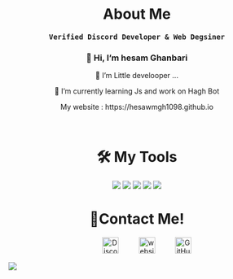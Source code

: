    <h1 align="center">About Me</h1>
<p align="center"><h4 align="center"><samp>Verified Discord Developer & Web Degsiner</samp></h4></p>
   <h3 align="center">👋 Hi, I’m hesam Ghanbari</h3>
          <p align="center">   👀 I’m Little develooper ... </p>
 <p align="center">  🌱 I’m currently learning Js and work on Hagh Bot </p>
  <p align="center">  My website : https://hesawmgh1098.github.io </p>



<br>

<h1 align="center">🛠️ My Tools </h1>
<p align="center"><img src="https://img.shields.io/badge/node.js%20-%2343853D.svg?&style=for-the-badge&logo=node.js&logoColor=white"/>
<img src="https://img.shields.io/badge/javascript%20-%23323330.svg?&style=for-the-badge&logo=javascript&logoColor=%23F7DF1E"/>
<img src="https://img.shields.io/badge/html5%20-%23E34F26.svg?&style=for-the-badge&logo=html5&logoColor=white"/>
<img src="https://img.shields.io/badge/github%20-%23121011.svg?&style=for-the-badge&logo=github&logoColor=white"/>
<img src ="https://img.shields.io/badge/MongoDB-%234ea94b.svg?&style=for-the-badge&logo=mongodb&logoColor=white"/></p>


<h1 align="center">🤝Contact Me!</h1>
<p align="center">
</a>&nbsp;&nbsp;&nbsp;&nbsp;&nbsp;&nbsp;&nbsp;&nbsp;&nbsp;
<a href="https://discord.com/users/556854910805737478" target="_blank"><img alt="Discord" title="Discord" height="32" width="32" src="https://raw.githubusercontent.com/peterthehan/peterthehan/master/assets/discord.svg"></a>&nbsp;&nbsp;&nbsp;&nbsp;&nbsp;&nbsp;&nbsp;&nbsp;&nbsp;
<a href="https://github.com/hesawmgh1098" target="_blank"><img alt="website" title="website" height="32" width="32" src="http://cdn.onlinewebfonts.com/svg/img_190618.png"></a>&nbsp;&nbsp;&nbsp;&nbsp;&nbsp;&nbsp;&nbsp;&nbsp;&nbsp;
<a href="https://github.com/hesawmgh1098"><img alt="GitHub" title="GitHub" height="32" width="32" src="https://raw.githubusercontent.com/peterthehan/peterthehan/master/assets/github.svg"></a>
</p>

<img src="https://discord.c99.nl/widget/theme-2/556854910805737478.png" >








<!---
hesawmgh1098/hesawmgh1098 is a ✨ special ✨ repository because its `README.md` (this file) appears on your GitHub profile.
You can click the Preview link to take a look at your changes.
--->
